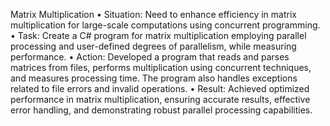 Matrix Multiplication
•	Situation: Need to enhance efficiency in matrix multiplication for large-scale computations using concurrent programming.
•	Task: Create a C# program for matrix multiplication employing parallel processing and user-defined degrees of parallelism, while measuring performance.
•	Action: Developed a program that reads and parses matrices from files, performs multiplication using concurrent techniques, and measures processing time. The program also handles exceptions related to file errors and invalid operations.
•	Result: Achieved optimized performance in matrix multiplication, ensuring accurate results, effective error handling, and demonstrating robust parallel processing capabilities.
